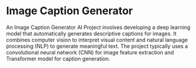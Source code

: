 # Image Caption Generator
An Image Caption Generator AI Project involves developing a deep learning model that automatically generates descriptive captions for images. 
It combines computer vision to interpret visual content and natural language processing (NLP) to generate meaningful text. 
The project typically uses a convolutional neural network (CNN) for image feature extraction and Transformer model for caption generation. 
